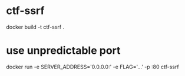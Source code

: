 # ctf-ssrf

docker build -t ctf-ssrf .

# use unpredictable port 
docker run -e SERVER_ADDRESS='0.0.0.0:<port>' -e FLAG='...' -p <port>:80 ctf-ssrf